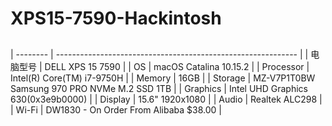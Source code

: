 # XPS15-7590-Hackintosh

## 

| -------- | ------------------------------------------------------------ |
| 电脑型号 | DELL XPS 15 7590                                             |
| OS | macOS Catalina 10.15.2                 |
| Processor  | Intel(R) Core(TM) i7-9750H                                   |
| Memory    | 16GB                                                         |
| Storage     | MZ-V7P1T0BW Samsung 970 PRO NVMe M.2 SSD 1TB                            |
| Graphics   | Intel UHD Graphics 630(0x3e9b0000)                           |
| Display   | 15.6" 1920x1080                                              |
| Audio    | Realtek ALC298                                               |
| Wi-Fi | DW1830 - On Order From Alibaba $38.00 |

## 
